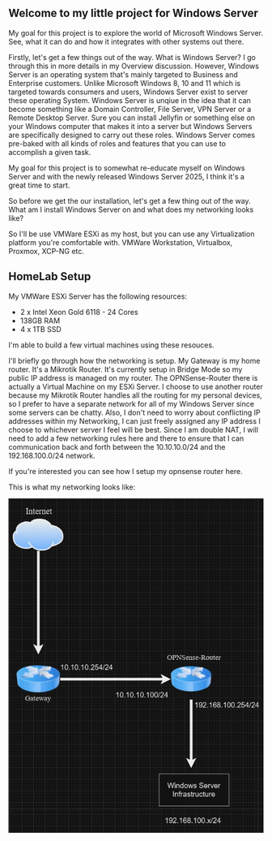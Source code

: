 ## Welcome to my little project for Windows Server

My goal for this project is to explore the world of Microsoft Windows Server. See, what it can do and how it integrates with other systems out there. 

Firstly, let's get a few things out of the way. What is Windows Server? I go through this in more details in my Overview discussion. However, Windows Server is an operating system that's mainly targeted to Business and Enterprise customers. Unlike Microsoft Windows 8, 10 and 11 which is targeted towards consumers and users, Windows Server exist to server these operating System. Windows Server is unqiue in the idea that it can become something like a Domain Controller, File Server, VPN Server or a Remote Desktop Server. Sure you can install Jellyfin or something else on your Windows computer that makes it into a server but Windows Servers are specifically designed to carry out these roles. Windows Server comes pre-baked with all kinds of roles and features that you can use to accomplish a given task.

My goal for this project is to somewhat re-educate myself on Windows Server and with the newly released Windows Server 2025, I think it's a great time to start. 

So before we get the our installation, let's get a few thing out of the way. What am I install Windows Server on and what does my networking looks like?

So I'll be use VMWare ESXi as my host, but you can use any Virtualization platform you're comfortable with. VMWare Workstation, Virtualbox, Proxmox, XCP-NG etc.

## HomeLab Setup

My VMWare ESXi Server has the following resources:

- 2 x Intel Xeon Gold 6118 - 24 Cores
- 138GB RAM
- 4 x 1TB SSD

I'm able to build a few virtual machines using these resouces.

I'll briefly go through how the networking is setup. My Gateway is my home router. It's a Mikrotik Router. It's currently setup in Bridge Mode so my public IP address is managed on my router. The OPNSense-Router there is actually a Virtual Machine on my ESXi Server. I choose to use another router because my Mikrotik Router handles all the routing for my personal devices, so I prefer to have a separate network for all of my Windows Server since some servers can be chatty. Also, I don't need to worry about conflicting IP addresses within my Networking, I can just freely assigned any IP address I choose to whichever server I feel will be best. Since I am double NAT, I will need to add a few networking rules here and there to ensure that I can communication back and forth between the 10.10.10.0/24 and the 192.168.100.0/24 network.

If you're interested you can see how I setup my opnsense router here.

This is what my networking looks like:

[![Networking Setup](images/Windows_Server_Networking.jpg)](images/Windows_Server_Networking.jpg)

